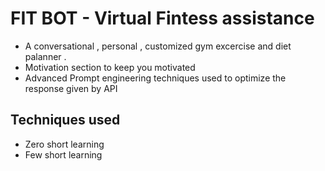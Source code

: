 # FIT BOT - Virtual Fintess assistance 
- A conversational , personal , customized gym excercise and diet palanner . 
- Motivation section to keep you motivated 
- Advanced Prompt engineering techniques used to optimize the response given by API
## Techniques used
- Zero short learning 
- Few short learning
